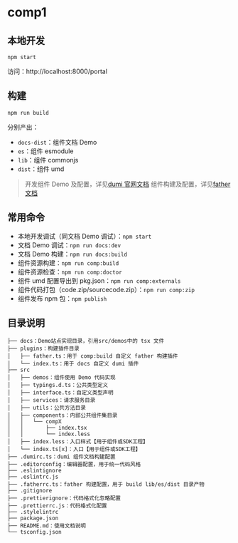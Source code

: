 # comp1

## 本地开发

```shell
npm start
```

访问：http://localhost:8000/portal

## 构建

```shell
npm run build
```

分别产出：

- `docs-dist`：组件文档 Demo
- `es`：组件 esmodule
- `lib`：组件 commonjs
- `dist`：组件 umd

> 开发组件 Demo 及配置，详见[dumi 官网文档](https://d.umijs.org/config)
> 组件构建及配置，详见[father 文档](https://github.com/umijs/father/blob/master/docs/config.md)

## 常用命令

- 本地开发调试（同文档 Demo 调试）：`npm start`
- 文档 Demo 调试：`npm run docs:dev`
- 文档 Demo 构建：`npm run docs:build`
- 组件资源构建：`npm run comp:build`
- 组件资源检查：`npm run comp:doctor`
- 组件 umd 配置导出到 pkg.json：`npm run comp:externals`
- 组件代码打包（code.zip/sourcecode.zip）：`npm run comp:zip`
- 组件发布 npm 包：`npm publish`

## 目录说明

```text
├── docs：Demo站点实现目录，引用src/demos中的 tsx 文件
├── plugins：构建插件目录
│   ├── father.ts：用于 comp:build 自定义 father 构建插件
│   └── index.ts：用于 docs 自定义 dumi 插件
├── src
│   ├── demos：组件使用 Demo 代码实现
│   ├── typings.d.ts：公共类型定义
│   ├── interface.ts：自定义类型声明
│   ├── services：请求服务目录
│   ├── utils：公共方法目录
│   ├── components：内部公共组件集目录
│   │   └── compX
│   │       ├── index.tsx
│   │       └── index.less
│   ├── index.less：入口样式【用于组件或SDK工程】
│   └── index.ts[x]：入口【用于组件或SDK工程】
├── .dumirc.ts：dumi 组件文档构建配置
├── .editorconfig：编辑器配置，用于统一代码风格
├── .eslintignore
├── .eslintrc.js
├── .fatherrc.ts：father 构建配置，用于 build lib/es/dist 目录产物
├── .gitignore
├── .prettierignore：代码格式化忽略配置
├── .prettierrc.js：代码格式化配置
├── .stylelintrc
├── package.json
├── README.md：使用文档说明
└── tsconfig.json
```
